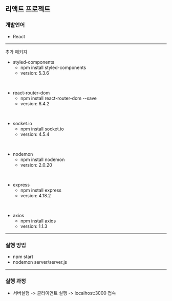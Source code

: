 ## 리액트 프로젝트


### 개발언어 
- React
---

추가 패키지
- styled-components
    - npm install styled-components
    - version: 5.3.6

<br>

- react-router-dom
    - npm install react-router-dom --save
    - version: 6.4.2

<br>

- socket.io
    - npm install socket.io
    - version: 4.5.4

<br>

- nodemon
    - npm install nodemon
    - version: 2.0.20

<br>

- express
    - npm install express
    - version: 4.18.2

<br>

- axios
    - npm install axios
    - version: 1.1.3
---

### 실행 방법
- npm start
- nodemon server/server.js
---

### 실행 과정
- 서버실행 -> 클라이언트 실행 -> localhost:3000 접속
